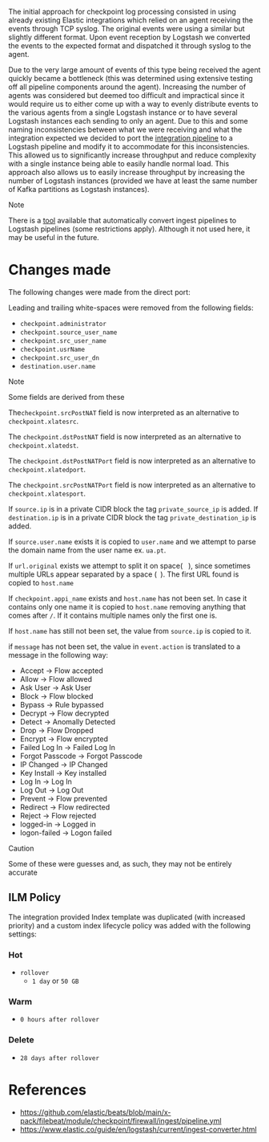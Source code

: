 The initial approach for checkpoint log processing consisted in using already existing Elastic integrations which relied on an agent receiving the events through TCP syslog. The original events were using a similar but slightly different format. Upon event reception by Logstash we converted the events to the expected format and dispatched it through syslog to the agent. 

Due to the very large amount of events of this type being received the agent quickly became a bottleneck (this was determined using extensive testing off all pipeline components around the agent). Increasing the number of agents was considered but deemed too difficult and impractical since it would require us to either come up with a way to evenly distribute events to the various agents from a single Logstash instance or to have several Logstash instances each sending to only an agent. Due to this and some naming inconsistencies between what we were receiving and what the integration expected we decided to port the [integration pipeline](https://github.com/elastic/beats/blob/main/x-pack/filebeat/module/checkpoint/firewall/ingest/pipeline.yml) to a Logstash pipeline and modify it to accommodate for this inconsistencies. This allowed us to significantly increase throughput and reduce complexity with a single instance being able to easily handle normal load. This approach also allows us to easily increase throughput by increasing the number of Logstash instances (provided we have at least the same number of Kafka partitions as Logstash instances).

>[!Note]
>There is a [tool](https://www.elastic.co/guide/en/logstash/current/ingest-converter.html) available that automatically convert ingest pipelines to Logstash pipelines (some restrictions apply). Although it not used here, it may be useful in the future.

# Changes made
The following changes were made from the direct port:

Leading and trailing white-spaces were removed from the following fields:
- `checkpoint.administrator`
- `checkpoint.source_user_name`
- `checkpoint.src_user_name`
- `checkpoint.usrName`
- `checkpoint.src_user_dn`
- `destination.user.name`

>[!Note]
>Some fields are derived from these

The`checkpoint.srcPostNAT` field is now interpreted as an alternative to `checkpoint.xlatesrc`.

The `checkpoint.dstPostNAT` field is now interpreted as an alternative to `checkpoint.xlatedst`.

The `checkpoint.dstPostNATPort` field is now interpreted as an alternative to `checkpoint.xlatedport`.

The `checkpoint.srcPostNATPort` field is now interpreted as an alternative to `checkpoint.xlatesport`.

If `source.ip` is in a private CIDR block the tag `private_source_ip` is added.
If `destination.ip` is in a private CIDR block the tag `private_destination_ip` is added.

If `source.user.name` exists it is copied to `user.name` and we attempt to parse the domain name from the user name ex. `ua.pt`.

If `url.original` exists we attempt to split it on space( ` `), since sometimes multiple URLs appear separated by a space (` `). The first URL found is copied to `host.name`

If `checkpoint.appi_name` exists and `host.name` has not been set. In case it contains only one name it is copied to `host.name` removing anything that comes after `/`. If it contains multiple names only the first one is.

If `host.name` has still not been set, the value from `source.ip` is copied to it.

if `message` has not been set, the value in `event.action` is translated to a message in the following way:
- Accept -> Flow accepted
- Allow -> Flow allowed
- Ask User -> Ask User
- Block -> Flow blocked
- Bypass -> Rule bypassed
- Decrypt -> Flow decrypted
- Detect -> Anomally Detected
- Drop -> Flow Dropped
- Encrypt -> Flow encrypted
- Failed Log In -> Failed Log In
- Forgot Passcode -> Forgot Passcode
- IP Changed -> IP Changed
- Key Install -> Key installed
- Log In -> Log In
- Log Out -> Log Out
- Prevent -> Flow prevented
- Redirect -> Flow redirected
- Reject -> Flow rejected
- logged-in -> Logged in
- logon-failed -> Logon failed

>[!caution]
>Some of these were guesses and, as such, they may not be entirely accurate

## ILM Policy
The integration provided Index template was duplicated (with increased priority) and a custom index lifecycle policy was added with the following settings:
### Hot
- `rollover`
	- `1 day` or `50 GB`
### Warm
- `0 hours after rollover`
### Delete
- `28 days after rollover`

# References
- https://github.com/elastic/beats/blob/main/x-pack/filebeat/module/checkpoint/firewall/ingest/pipeline.yml
- https://www.elastic.co/guide/en/logstash/current/ingest-converter.html